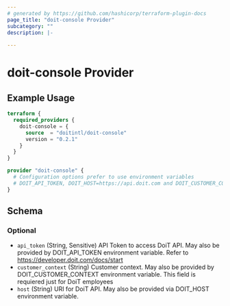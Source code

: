 ```yaml
---
# generated by https://github.com/hashicorp/terraform-plugin-docs
page_title: "doit-console Provider"
subcategory: ""
description: |-
  
---
```


# doit-console Provider



## Example Usage

```terraform
terraform {
  required_providers {
    doit-console = {
      source  = "doitintl/doit-console"
      version = "0.2.1"
    }
  }
}

provider "doit-console" {
  # Configuration options prefer to use environment variables
  # DOIT_API_TOKEN, DOIT_HOST=https://api.doit.com and DOIT_CUSTOMER_CONTEXT
}
```

<!-- schema generated by tfplugindocs -->
## Schema

### Optional

- `api_token` (String, Sensitive) API Token to access DoiT API. May also be provided by DOIT_API_TOKEN environment variable. Refer to https://developer.doit.com/docs/start
- `customer_context` (String) Customer context. May also be provided by DOIT_CUSTOMER_CONTEXT environment variable. This field is requiered just for DoiT employees
- `host` (String) URI for DoiT API. May also be provided via DOIT_HOST environment variable.
